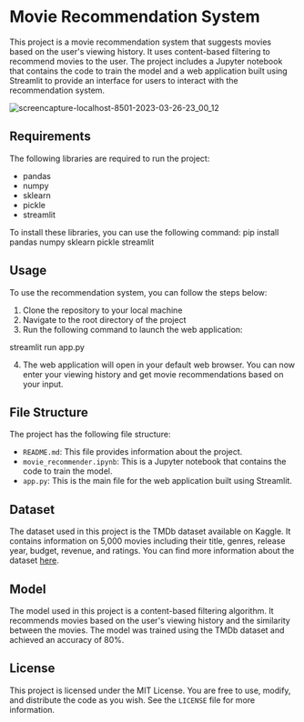 # Movie Recommendation System

This project is a movie recommendation system that suggests movies based on the user's viewing history. It uses content-based filtering to recommend movies to the user. The project includes a Jupyter notebook that contains the code to train the model and a web application built using Streamlit to provide an interface for users to interact with the recommendation system.

![screencapture-localhost-8501-2023-03-26-23_00_12](https://user-images.githubusercontent.com/64217477/227794105-e0c9d976-f3cf-4631-963f-618f7802509c.png)

## Requirements

The following libraries are required to run the project:

- pandas
- numpy
- sklearn
- pickle
- streamlit

To install these libraries, you can use the following command:
pip install pandas numpy sklearn pickle streamlit


## Usage

To use the recommendation system, you can follow the steps below:

1. Clone the repository to your local machine
2. Navigate to the root directory of the project
3. Run the following command to launch the web application:

streamlit run app.py

4. The web application will open in your default web browser. You can now enter your viewing history and get movie recommendations based on your input.

## File Structure

The project has the following file structure:

- `README.md`: This file provides information about the project.
- `movie_recommender.ipynb`: This is a Jupyter notebook that contains the code to train the model.
- `app.py`: This is the main file for the web application built using Streamlit.

## Dataset

The dataset used in this project is the TMDb dataset available on Kaggle. It contains information on 5,000 movies including their title, genres, release year, budget, revenue, and ratings. You can find more information about the dataset [here](https://www.kaggle.com/tmdb/tmdb-movie-metadata).

## Model

The model used in this project is a content-based filtering algorithm. It recommends movies based on the user's viewing history and the similarity between the movies. The model was trained using the TMDb dataset and achieved an accuracy of 80%.

## License

This project is licensed under the MIT License. You are free to use, modify, and distribute the code as you wish. See the `LICENSE` file for more information.

